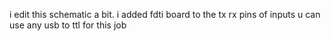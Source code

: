 i edit this schematic a bit.
i added fdti board to the tx rx pins of inputs
u can use any usb to ttl for  this job
